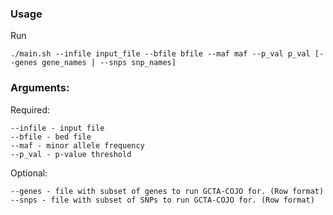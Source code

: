 ### Usage

Run 

`./main.sh --infile input_file --bfile bfile --maf maf --p_val p_val [--genes gene_names | --snps snp_names]`

### Arguments:

  Required:
  
    --infile - input file
    --bfile - bed file
    --maf - minor allele frequency
    --p_val - p-value threshold
    
  Optional:
  
    --genes - file with subset of genes to run GCTA-COJO for. (Row format)
    --snps - file with subset of SNPs to run GCTA-COJO for. (Row format)
    
    
